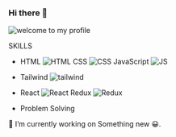 ### Hi there 👋

<!--
**ManavJain01/ManavJain01** is a ✨ _special_ ✨ repository because its `README.md` (this file) appears on your GitHub profile.

Here are some ideas to get you started:

- 🔭 I’m currently working on MERN stack development.
- 🌱 I’m currently learning Node JS
- 👯 I’m looking to collaborate on ...
- 🤔 I’m looking for help with ...
- 💬 Ask me about ...
- 📫 How to reach me: ...
- 😄 Pronouns: ...
- ⚡ Fun fact: ...
-->
![welcome to my profile](https://github.com/ManavJain01/ManavJain01/assets/118716368/7ce1a8fb-4615-4e57-a5b2-db5f33eeee0d)

SKILLS


* HTML ![HTML](https://github.com/ManavJain01/ManavJain01/assets/118716368/45535feb-5b4c-4df7-8fda-f586c3a1e342)
 CSS ![CSS](https://github.com/ManavJain01/ManavJain01/assets/118716368/ebace99d-3c01-4d8e-ba35-904d16f0ca01)
 JavaScript ![JS](https://github.com/ManavJain01/ManavJain01/assets/118716368/adcc0805-da46-4960-bc6c-a19abad6f30a)




* Tailwind  ![tailwind](https://github.com/ManavJain01/ManavJain01/assets/118716368/26f55def-25c2-4b2a-bd63-417f0ddd1ab4)




* React ![React](https://github.com/ManavJain01/ManavJain01/assets/118716368/d9500840-8b52-41db-a6f0-e450fd9d997b)
 Redux ![Redux](https://github.com/ManavJain01/ManavJain01/assets/118716368/0b658e35-6c9a-4e43-9345-974b129f1c85)




* Problem Solving

🔭 I’m currently working on Something new 😀.
